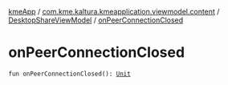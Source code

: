 [kmeApp](../../index.md) / [com.kme.kaltura.kmeapplication.viewmodel.content](../index.md) / [DesktopShareViewModel](index.md) / [onPeerConnectionClosed](./on-peer-connection-closed.md)

# onPeerConnectionClosed

`fun onPeerConnectionClosed(): `[`Unit`](https://kotlinlang.org/api/latest/jvm/stdlib/kotlin/-unit/index.html)